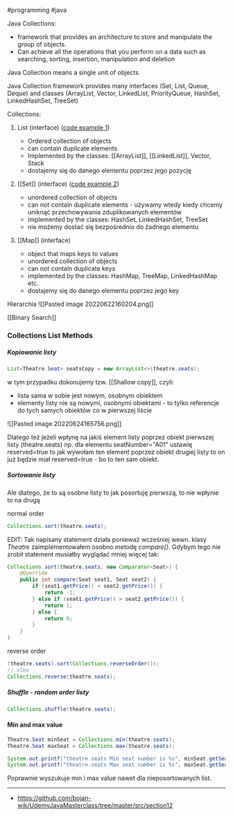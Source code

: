#programming #java

Java Collections: 
-   framework that provides an architecture to store and manipulate the group of objects. 
-   Can achieve all the operations that you perform on a data such as searching, sorting, insertion, manipulation and deletion 
    

Java Collection means a single unit of objects. 

Java Collection framework provides many interfaces (Set, List, Queue, Deque) and classes (ArrayList, Vector, LinkedList, PriorityQueue, HashSet, LinkedHashSet, TreeSet) 

Collections: 
1.  List (interface) ([code example 1](https://github.com/bojan-wik/SeleniumWithJavaCourse/blob/master/src/Chapter32/ArrayListDemo.java)) 
    - Ordered collection of objects       
    - can contain duplicate elements         
    - Implemented by the classes: [[ArrayList]], [[LinkedList]], Vector, Stack 
    - dostajemy się do danego elementu poprzez jego pozycję
        
2.  [[Set]] (interface) ([code example 2](https://github.com/bojan-wik/SeleniumWithJavaCourse/blob/master/src/Chapter32/HashSetExample.java))     
    - unordered collection of objects         
    - can not contain duplicate elements - używamy wtedy kiedy chcemy uniknąć przechowywania zduplikowanych elementów         
    - implemented by the classes: HashSet, LinkedHashSet, TreeSet 
    - nie możemy dostać się bezpośrednio do żadnego elementu
        
3.  [[Map]] (interface)     
    - object that maps keys to values
    - unordered collection of objects
    - can not contain duplicate keys         
    - implemented by the classes: HashMap, TreeMap, LinkedHashMap etc.
    - dostajemy się do danego elementu poprzez jego key

Hierarchia
![[Pasted image 20220622160204.png]]

[[Binary Search]]

### Collections List Methods
##### Kopiowanie listy
```java
List<Theatre.Seat> seatsCopy = new ArrayList<>(theatre.seats);
```
w tym przypadku dokonujemy tzw. [[Shallow copy]], czyli:
- lista sama w sobie jest nowym, osobnym obiektem
- elementy listy nie są nowymi, osobnymi obiektami - to tylko referencje do tych samych obiektów co w pierwszej liście

![[Pasted image 20220624165756.png]]

Dlatego też jeżeli wpłynę na jakiś element listy poprzez obiekt pierwszej listy (theatre.seats) np. dla elementu seatNumber="A01" ustawię reserved=true to jak wywołam ten element poprzez obiekt drugiej listy to on już będzie miał reserved=true - bo to ten sam obiekt.

##### Sortowanie listy
Ale dlatego, że to są osobne listy to jak posortuję pierwszą, to nie wpłynie to na drugą

normal order
```java
Collections.sort(theatre.seats);
```
EDIT: Tak napisany statement działa ponieważ wcześniej wewn. klasy *Theatre* zaimplementowałem osobno metodę *compare()*. Gdybym tego nie zrobił statement musiałby wyglądać mniej więcej tak:
```java
Collections.sort(theatre.seats, new Comparator<Seat>) {
	@Override  
	public int compare(Seat seat1, Seat seat2) {  
	    if (seat1.getPrice() < seat2.getPrice()) {  
	        return -1;  
	    } else if (seat1.getPrice() > seat2.getPrice()) {  
	        return 1;  
	    } else {  
	        return 0;  
	    }  
	}
}
```

reverse order
```java
(theatre.seats).sort(Collections.reverseOrder());
// albo
Collections.reverse(theatre.seats);
```

##### Shuffle - random order listy
```java
Collections.shuffle(theatre.seats);
```

#### Min and max value
```java
Theatre.Seat minSeat = Collections.min(theatre.seats);
Theatre.Seat maxSeat = Collections.max(theatre.seats);

System.out.printf("theatre.seats Min seat number is %s", minSeat.getSeatNumber()).println();
System.out.printf("theatre.seats Max seat number is %s", maxSeat.getSeatNumber()).println();
```
Poprawnie wyszukuje min i max value nawet dla nieposortowanych list.

---
- https://github.com/bojan-wik/UdemyJavaMasterclass/tree/master/src/section12